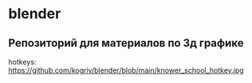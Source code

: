 # blender
## Репозиторий для материалов по 3д графике
hotkeys: https://github.com/kogriv/blender/blob/main/knower_school_hotkey.jpg
